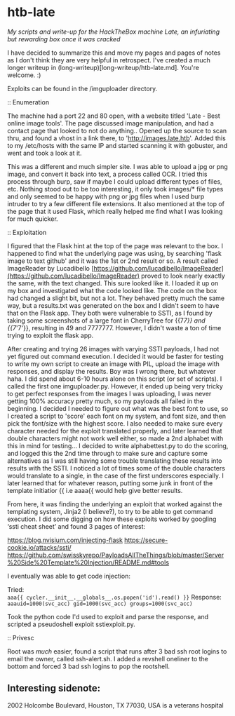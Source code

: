 # htb-late
*My scripts and write-up for the HackTheBox machine Late, an infuriating but rewarding box once it was cracked*

I have decided to summarize this and move my pages and pages of notes as I don't think they are very helpful in retrospect.  I've created a much longer writeup in (long-writeup)[long-writeup/htb-late.md]. You're welcome. :)

Exploits can be found in the /imguploader directory.

:: Enumeration

The machine had a port 22 and 80 open, with a website titled 'Late - Best online image tools'. The page discussed image manipulation, and had a contact page that looked to not do anything..  Opened up the source to scan thru, and found a vhost in a link there, to 'http://images.late.htb'.  Added this to my /etc/hosts with the same IP and started scanning it with gobuster, and went and took a look at it.

This was a different and much simpler site. I was able to upload a jpg or png image, and convert it back into text, a process called OCR.   I tried this process through burp, saw if maybe I could upload different types of files, etc.  Nothing stood out to be too interesting, it only took images/* file types and only seemed to be happy with png or jpg files when I used burp intruder to try a few different file extensions.  It also mentioned at the top of the page that it used Flask, which really helped me find what I was looking for much quicker.  

:: Exploitation

I figured that the Flask hint at the top of the page was relevant to the box.  I happened to find what the underlying page was using, by searching 'flask image to text github' and it was the 1st or 2nd result or so.  A result called ImageReader by Lucadibello [https://github.com/lucadibello/ImageReader](https://github.com/lucadibello/ImageReader) proved to look nearly exactly the same, with the text changed.  This sure looked like it.  I loaded it up on my box and investigated what the code looked like.  The code on the box had changed a slight bit, but not a lot.  They behaved pretty much the same way, but a results.txt was generated on the box and I didn't seem to have that on the Flask app.  They both were vulnerable to SSTI, as I found by taking some screenshots of a large font in CherryTree for {{7*7}} and {{7*'7'}}, resulting in 49 and 7777777.  However, I didn't waste a ton of time trying to exploit the flask app.

After creating and trying 26 images with varying SSTI payloads, I had not yet figured out command execution. I decided it would be faster for testing to write my own script to create an image with PIL, upload the image with responses, and display the results.  Boy was I wrong there, but whatever haha.  I did spend about 6-10 hours alone on this script (or set of scripts).  I called the first one imguploader.py.  However, it ended up being very tricky to get perfect responses from the images I was uploading, I was never getting 100% accuracy pretty much, so my payloads all failed in the beginning.  I decided I needed to figure out what was the best font to use, so I created a script to 'score' each font on my system, and font size, and then pick the font/size with the highest score.  I also needed to make sure every character needed for the exploit translated properly, and later learned that double characters might not work well either, so made a 2nd alphabet with this in mind for testing...  I decided to write alphabettest.py to do the scoring, and logged this the 2nd time through to make sure and capture some alternatives as I was still having some trouble translating these results into results with the SSTI.  I noticed a lot of times some of the double characters would translate to a single, in the case of the first underscores especially.  I later learned that for whatever reason, putting some junk in front of the template initiatior {{ i.e aaaa{{ would help give better results.

From here, it was finding the underlying an exploit that worked against the templating system, Jinja2 (I believe?), to try to be able to get command execution.  I did some digging on how these exploits worked by googling ‘ssti cheat sheet’ and found 3 pages of interest:

https://blog.nvisium.com/injecting-flask
https://secure-cookie.io/attacks/ssti/
https://github.com/swisskyrepo/PayloadsAllTheThings/blob/master/Server%20Side%20Template%20Injection/README.md#tools

I eventually was able to get code injection: 

Tried:	
`aaa{{ cycler.__init__.__globals__.os.popen('id').read() }}`
Response:	
`aaauid=1000(svc_acc) gid=1000(svc_acc) groups=1000(svc_acc)`

Took the python code I'd used to exploit and parse the response, and scripted a pseudoshell exploit sstiexploit.py.

:: Privesc

Root was *much* easier, found a script that runs after 3 bad ssh root logins to email the owner, called ssh-alert.sh.  I added a revshell oneliner to the bottom and forced 3 bad ssh logins to pop the rootshell.


## Interesting sidenote: 
2002 Holcombe Boulevard, Houston, TX 77030, USA is a veterans hospital

